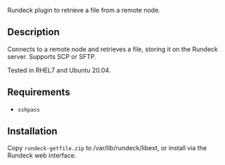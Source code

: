 Rundeck plugin to retrieve a file from a remote node.

## Description
Connects to a remote node and retrieves a file, storing it on the Rundeck server. Supports SCP or SFTP.

Tested in RHEL7 and Ubuntu 20.04.

## Requirements
- `sshpass`

## Installation
Copy `rundeck-getfile.zip` to /var/lib/rundeck/libext, or install via the Rundeck web interface.
